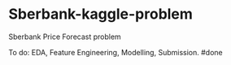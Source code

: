 # Sberbank-kaggle-problem
Sberbank Price Forecast problem

To do:
EDA,
Feature Engineering,
Modelling,
Submission.
#done